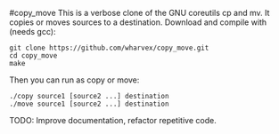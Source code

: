#copy_move
This is a verbose clone of the GNU coreutils cp and mv.
It copies or moves sources to a destination.
Download and compile with (needs gcc):
```
git clone https://github.com/wharvex/copy_move.git
cd copy_move
make
```

Then you can run as copy or move:
```
./copy source1 [source2 ...] destination
./move source1 [source2 ...] destination
```

TODO: Improve documentation, refactor repetitive code.
